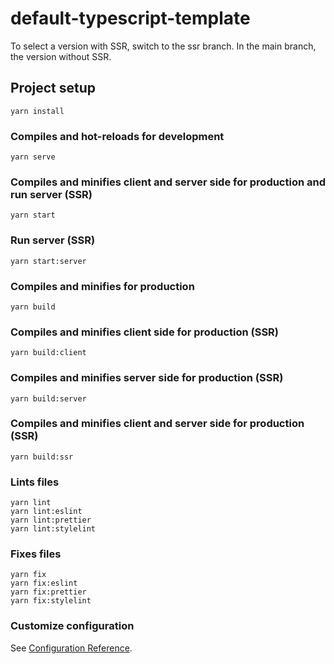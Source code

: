 # default-typescript-template

To select a version with SSR, switch to the ssr branch. In the main branch, the version without SSR.

## Project setup
```
yarn install
```

### Compiles and hot-reloads for development
```
yarn serve
```

### Compiles and minifies client and server side for production and run server (SSR)
```
yarn start
```

### Run server (SSR)
```
yarn start:server
```

### Compiles and minifies for production
```
yarn build
```
### Compiles and minifies client side for production (SSR)
```
yarn build:client
```

### Compiles and minifies server side for production (SSR)
```
yarn build:server
```

### Compiles and minifies client and server side for production (SSR)
```
yarn build:ssr
```

### Lints files
```
yarn lint
yarn lint:eslint
yarn lint:prettier
yarn lint:stylelint
```

### Fixes files
```
yarn fix
yarn fix:eslint
yarn fix:prettier
yarn fix:stylelint
```

### Customize configuration
See [Configuration Reference](https://cli.vuejs.org/config/).
